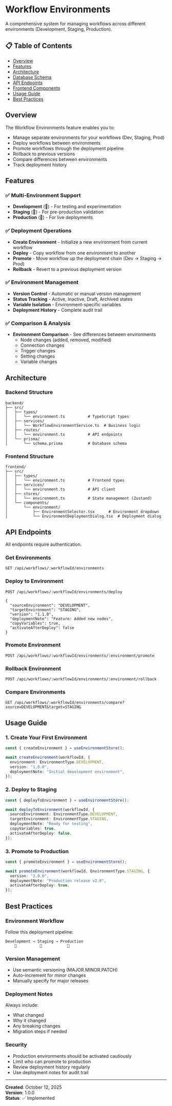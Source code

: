 # Workflow Environments

A comprehensive system for managing workflows across different environments (Development, Staging, Production).

## 📋 Table of Contents

- [Overview](#overview)
- [Features](#features)
- [Architecture](#architecture)
- [Database Schema](#database-schema)
- [API Endpoints](#api-endpoints)
- [Frontend Components](#frontend-components)
- [Usage Guide](#usage-guide)
- [Best Practices](#best-practices)

## Overview

The Workflow Environments feature enables you to:

- Manage separate environments for your workflows (Dev, Staging, Prod)
- Deploy workflows between environments
- Promote workflows through the deployment pipeline
- Rollback to previous versions
- Compare differences between environments
- Track deployment history

## Features

### ✅ Multi-Environment Support

- **Development** (🔧) - For testing and experimentation
- **Staging** (🔬) - For pre-production validation
- **Production** (🚀) - For live deployments

### ✅ Deployment Operations

- **Create Environment** - Initialize a new environment from current workflow
- **Deploy** - Copy workflow from one environment to another
- **Promote** - Move workflow up the deployment chain (Dev → Staging → Prod)
- **Rollback** - Revert to a previous deployment version

### ✅ Environment Management

- **Version Control** - Automatic or manual version management
- **Status Tracking** - Active, Inactive, Draft, Archived states
- **Variable Isolation** - Environment-specific variables
- **Deployment History** - Complete audit trail

### ✅ Comparison & Analysis

- **Environment Comparison** - See differences between environments
  - Node changes (added, removed, modified)
  - Connection changes
  - Trigger changes
  - Setting changes
  - Variable changes

## Architecture

### Backend Structure

```
backend/
├── src/
│   ├── types/
│   │   └── environment.ts          # TypeScript types
│   ├── services/
│   │   └── WorkflowEnvironmentService.ts  # Business logic
│   ├── routes/
│   │   └── environment.ts          # API endpoints
│   └── prisma/
│       └── schema.prisma           # Database schema
```

### Frontend Structure

```
frontend/
├── src/
│   ├── types/
│   │   └── environment.ts          # Frontend types
│   ├── services/
│   │   └── environment.ts          # API client
│   ├── stores/
│   │   └── environment.ts          # State management (Zustand)
│   └── components/
│       └── environment/
│           ├── EnvironmentSelector.tsx      # Environment dropdown
│           └── EnvironmentDeploymentDialog.tsx  # Deployment dialog
```

## API Endpoints

All endpoints require authentication.

### Get Environments

```http
GET /api/workflows/:workflowId/environments
```

### Deploy to Environment

```http
POST /api/workflows/:workflowId/environments/deploy

{
  "sourceEnvironment": "DEVELOPMENT",
  "targetEnvironment": "STAGING",
  "version": "1.1.0",
  "deploymentNote": "Feature: Added new nodes",
  "copyVariables": true,
  "activateAfterDeploy": false
}
```

### Promote Environment

```http
POST /api/workflows/:workflowId/environments/:environment/promote
```

### Rollback Environment

```http
POST /api/workflows/:workflowId/environments/:environment/rollback
```

### Compare Environments

```http
GET /api/workflows/:workflowId/environments/compare?source=DEVELOPMENT&target=STAGING
```

## Usage Guide

### 1. Create Your First Environment

```typescript
const { createEnvironment } = useEnvironmentStore();

await createEnvironment(workflowId, {
  environment: EnvironmentType.DEVELOPMENT,
  version: "1.0.0",
  deploymentNote: "Initial development environment",
});
```

### 2. Deploy to Staging

```typescript
const { deployToEnvironment } = useEnvironmentStore();

await deployToEnvironment(workflowId, {
  sourceEnvironment: EnvironmentType.DEVELOPMENT,
  targetEnvironment: EnvironmentType.STAGING,
  deploymentNote: "Ready for testing",
  copyVariables: true,
  activateAfterDeploy: false,
});
```

### 3. Promote to Production

```typescript
const { promoteEnvironment } = useEnvironmentStore();

await promoteEnvironment(workflowId, EnvironmentType.STAGING, {
  version: "2.0.0",
  deploymentNote: "Production release v2.0",
  activateAfterDeploy: true,
});
```

## Best Practices

### Environment Workflow

Follow this deployment pipeline:

```
Development → Staging → Production
    🔧          🔬           🚀
```

### Version Management

- Use semantic versioning (MAJOR.MINOR.PATCH)
- Auto-increment for minor changes
- Manually specify for major releases

### Deployment Notes

Always include:

- What changed
- Why it changed
- Any breaking changes
- Migration steps if needed

### Security

- Production environments should be activated cautiously
- Limit who can promote to production
- Review deployment history regularly
- Use deployment notes for audit trail

---

**Created**: October 12, 2025  
**Version**: 1.0.0  
**Status**: ✅ Implemented
